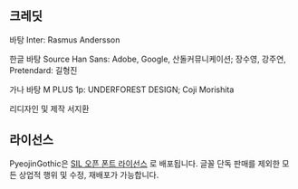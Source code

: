 ## 크레딧
바탕
Inter: Rasmus Andersson

한글 바탕
Source Han Sans: Adobe, Google, 산돌커뮤니케이션; 장수영, 강주연, Pretendard: 길형진

가나 바탕
M PLUS 1p: UNDERFOREST DESIGN; Coji Morishita

리디자인 및 제작
서지환

## 라이선스
PyeojinGothic은 [SIL 오픈 폰트 라이선스](https://openfontlicense.org/) 로 배포됩니다. 글꼴 단독 판매를 제외한 모든 상업적 행위 및 수정, 재배포가 가능합니다.
